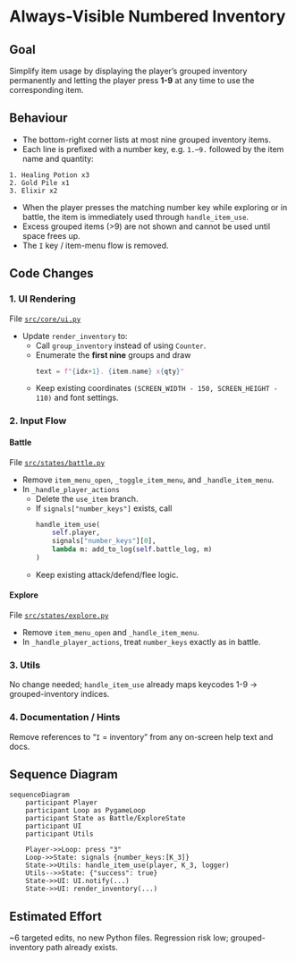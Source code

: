# Always-Visible Numbered Inventory

## Goal
Simplify item usage by displaying the player’s grouped inventory permanently and letting the player press **1-9** at any time to use the corresponding item.

## Behaviour
* The bottom-right corner lists at most nine grouped inventory items.
* Each line is prefixed with a number key, e.g. `1.`–`9.` followed by the item name and quantity:

```
1. Healing Potion x3
2. Gold Pile x1
3. Elixir x2
```

* When the player presses the matching number key while exploring or in battle, the item is immediately used through `handle_item_use`.
* Excess grouped items (>9) are not shown and cannot be used until space frees up.
* The `I` key / item-menu flow is removed.

## Code Changes

### 1. UI Rendering  
File [`src/core/ui.py`](src/core/ui.py)

* Update `render_inventory` to:
  * Call `group_inventory` instead of using `Counter`.
  * Enumerate the **first nine** groups and draw  
    ```python
    text = f"{idx+1}. {item.name} x{qty}"
    ```
  * Keep existing coordinates `(SCREEN_WIDTH - 150, SCREEN_HEIGHT - 110)` and font settings.

### 2. Input Flow

#### Battle  
File [`src/states/battle.py`](src/states/battle.py)

* Remove `item_menu_open`, `_toggle_item_menu`, and `_handle_item_menu`.
* In `_handle_player_actions`  
  * Delete the `use_item` branch.  
  * If `signals["number_keys"]` exists, call  
    ```python
    handle_item_use(
        self.player,
        signals["number_keys"][0],
        lambda m: add_to_log(self.battle_log, m)
    )
    ```  
  * Keep existing attack/defend/flee logic.

#### Explore  
File [`src/states/explore.py`](src/states/explore.py)

* Remove `item_menu_open` and `_handle_item_menu`.
* In `_handle_player_actions`, treat `number_keys` exactly as in battle.

### 3. Utils
No change needed; `handle_item_use` already maps keycodes 1-9 → grouped-inventory indices.

### 4. Documentation / Hints
Remove references to “`I` = inventory” from any on-screen help text and docs.

## Sequence Diagram
```mermaid
sequenceDiagram
    participant Player
    participant Loop as PygameLoop
    participant State as Battle/ExploreState
    participant UI
    participant Utils

    Player->>Loop: press "3"
    Loop->>State: signals {number_keys:[K_3]}
    State->>Utils: handle_item_use(player, K_3, logger)
    Utils-->>State: {"success": true}
    State->>UI: UI.notify(...)
    State->>UI: render_inventory(...)
```

## Estimated Effort
~6 targeted edits, no new Python files. Regression risk low; grouped-inventory path already exists.